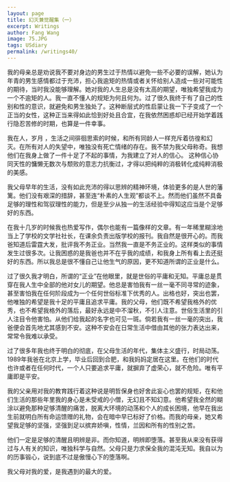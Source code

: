 ```yaml
---
layout: page
title: 幻灭兼觉醒集（一）
excerpt: Writings
author: Fang Wang
image: 75.JPG
tags: USdiary
permalink: /writings40/
---
```


我的母亲总是劝说我不要对身边的男生过于热情以避免一些不必要的误解，她认为年青的男生感情都过于充沛，担心我逾矩的热情或者关怀给别人造成一些对可能性的期待，当时我没能够理解。她对我的人生总是没有太高的期望，唯独希望我成为一个不逾矩的人。我一直不懂人的规矩为何且何为。过了很久我终于有了自己的性别和性的意识，就避免和男生独处了。这种断层式的性启蒙让我一下子变成了一个正当的女性，这种正当来得如此恰到好处且合宜，在我依然困惑却已经开始学着践行隐忍苦修的时期，也算是一件幸事。

我在人，岁月 ，生活之间徘徊思索的时候，和所有同龄人一样充斥着彷徨和幻灭。在所有对人的失望中，唯独没有死亡情绪的存在。我不禁为我父母称奇。我想他们在我身上做了一件十足了不起的事情，为我建立了对人的信心。 这种信心协同天性的慵懒无数次与颓败的意志力抗衡过，才得以把纯粹的消极转化成纯粹消极的美感。

我父母早年的生活，没有如此充沛的得以思辨的精神环境，体验更多的是人世的藩篱。他们没有艰深的措辞，甚至连“朴素的人生观”都谈不上。然而他们虽然不具备足够的理性和驾驭理性的能力，但是至少从独一的生活经验中得知这应当是个足够好的东西。

在我十几岁的时候我也热爱写作，偶尔也能有一篇像样的文章。有一年稀里糊涂地当上了学校的文学社社长，在课余负责出版学校的报刊。我自然是很开心的。而我爸知道后雷霆大发，批评我不务正业。当然我一直是不务正业的。这样类似的事情发生过很多次。让我困惑的是我爸也并不在乎我的成绩，和我身上所有看上去还挺好的东西。所以我总是很不懂自己让他生气的原因，更不知道所谓的正业是什么。

过了很久我才明白，所谓的“正业”在他眼里，就是世俗的平庸和无知。平庸总是贯穿在我人生中全部的他对女儿的期望。他总是害怕我有一丝一毫不同寻常的迹象，甚至害怕我在任何阶段成为一个任何世俗标准下优秀的人。出格也好，突出也罢，他唯独的希望是我十足的平庸且追求平庸。我的父母，他们既不希望我格外的优秀，也不希望我格外的落后，最好永远是中不溜秋，不引人注意。世俗生活里的引人注目令他害怕。从他们给我起的名字也可见一斑。倘若我有一丝一毫的突出，我爸便会首先地尤其感到不安。这种不安会在日常生活中借由其他的张力表达出来，常常令我难以承受。

过了很多年我也终于明白的彻底，在父母生活的年代，集体主义盛行，时局动荡。1989年我爸在北京上学，毕业后回到合肥，和我妈妈定居在这里。在他们的时代也许或者在任何时代，一个人只要追求平庸，就摒弃了虚荣心，就不危险。唯有平庸即是平安。

我的父亲用对我的教育践行着这种说是明哲保身也好舍此妄心也罢的规矩，在和他们生活的那些年里我的身心是未受戒的小僧，无幻且不知幻意。他希望我全然的糊涂以避免那种足够清醒的痛苦，脱离大环境的动荡和个人的成长困境，他早在我出生前就明白所有命运馈赠的礼物，会在暗中早已标好了价格。而我的母亲，她又希望我足够的坚强，坚强到足以摈弃娇嗔，性情，兰因和所有的性别之苦。

他们一定是足够的清醒且明辨是非。而你知道，明辨即堕落。甚至我从来没有获得过与人有关的知识，唯独科学与自然。父母只是力求保全我的混沌无知。我自以为的历事锻心，说到底不过是傲慢心下的堕落啊。

我父母对我的爱，是我遇到的最大的爱。
